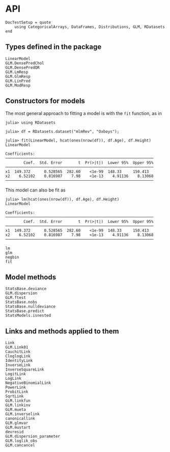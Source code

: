 # API

```@meta
DocTestSetup = quote
    using CategoricalArrays, DataFrames, Distributions, GLM, RDatasets
end
```

## Types defined in the package

```@docs
LinearModel
GLM.DensePredChol
GLM.DensePredQR
GLM.LmResp
GLM.GlmResp
GLM.LinPred
GLM.ModResp
```

## Constructors for models

The most general approach to fitting a model is with the `fit` function, as in
```jldoctest constructors
julia> using RDatasets

julia> df = RDatasets.dataset("mlmRev", "Oxboys");

julia> fit(LinearModel, hcat(ones(nrow(df)), df.Age), df.Height)
LinearModel

Coefficients:
─────────────────────────────────────────────────────────────────
        Coef.  Std. Error       t  Pr(>|t|)  Lower 95%  Upper 95%
─────────────────────────────────────────────────────────────────
x1  149.372      0.528565  282.60    <1e-99  148.33     150.413
x2    6.52102    0.816987    7.98    <1e-13    4.91136    8.13068
─────────────────────────────────────────────────────────────────
```

This model can also be fit as
```jldoctest constructors
julia> lm(hcat(ones(nrow(df)), df.Age), df.Height)
LinearModel

Coefficients:
─────────────────────────────────────────────────────────────────
        Coef.  Std. Error       t  Pr(>|t|)  Lower 95%  Upper 95%
─────────────────────────────────────────────────────────────────
x1  149.372      0.528565  282.60    <1e-99  148.33     150.413
x2    6.52102    0.816987    7.98    <1e-13    4.91136    8.13068
─────────────────────────────────────────────────────────────────
```

```@docs
lm
glm
negbin
fit
```

## Model methods
```@docs
StatsBase.deviance
GLM.dispersion
GLM.ftest
StatsBase.nobs
StatsBase.nulldeviance
StatsBase.predict
StatsModels.isnested
```

## Links and methods applied to them
```@docs
Link
GLM.Link01
CauchitLink
CloglogLink
IdentityLink
InverseLink
InverseSquareLink
LogitLink
LogLink
NegativeBinomialLink
PowerLink
ProbitLink
SqrtLink
GLM.linkfun
GLM.linkinv
GLM.mueta
GLM.inverselink
canonicallink
GLM.glmvar
GLM.mustart
devresid
GLM.dispersion_parameter
GLM.loglik_obs
GLM.cancancel
```
